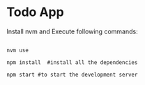 # Todo App

Install nvm and Execute following commands:

<code>
nvm use <br/>
npm install  #install all the dependencies <br/>
npm start #to start the development server <br/>
</code>
